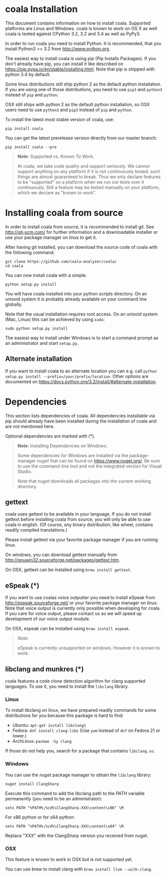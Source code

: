 # coala Installation

This document contains information on how to install coala. Supported platforms
are Linux and Windows. coala is known to work on OS X as well. coala is tested
against CPython 3.2, 3.2 and 3.4 as well as PyPy3.

In order to run coala you need to install Python. It is recommended, that
you install Python3 >= 3.2 from http://www.python.org.

The easiest way to install coala is using pip (Pip Installs Packages). If you
don't already have pip, you can install it like described on
<https://pip.pypa.io/en/stable/installing.html>. Note that pip is shipped with
python 3.4 by default.

Some linux distributions still ship python 2 as the default python installation.
If you are using one of those distributions, you need to use `pip3` and
`python3` instead of `pip` and `python`.

OSX still ships with python 2 as the default python installation, so OSX users
need to use `python3` and `pip3` instead of `pip` and `python`.

To install the latest most stable version of coala, use:

```
pip install coala
```

You can get the latest prerelease version directly from our master branch:

```
pip install coala --pre
```

> **Note**: Supported vs. Known To Work.
>
> At coala, we take code quality and support seriously. We cannot support
> anything on any platform if it is not continuously tested; such things are
> almost guaranteed to break. Thus we only declare features to be "supported"
> on a platform when we run our tests over it continuously. Still a feature may
> be tested manually on your platform, which we declare as "known to work".

# Installing coala from source

In order to install coala from source, it is recommended to install git. See
<http://git-scm.com/> for further information and a downloadable installer or
use your package manager on linux to get it.

After having git installed, you can download the source code of coala with the
following command:

```
git clone https://github.com/coala-analyzer/coala/
cd coala
```

You can now install coala with a simple:

```
python setup.py install
```

You will have coala installed into your python scripts directory. On an unixoid
system it is probably already available on your command line globally.

Note that the usual installation requires root access. On an unixoid system
(Mac, Linux) this can be achieved by using `sudo`:

```sudo python setup.py install```

The easiest way to install under Windows is to start a command prompt as an
administrator and start `setup.py`.

## Alternate installation

If you want to install coala to an alternate location you can e.g. call
`python setup.py install --prefix=/your/prefix/location`. Other options are
documented on <https://docs.python.org/3.2/install/#alternate-installation>.

# Dependencies

This section lists dependencies of coala. All dependencies installable via pip
should already have been installed during the installation of coala and are
not mentioned here.

Optional dependencies are marked with (*).

> **Note**: Installing Dependencies on Windows.
>
> Some dependencies for Windows are installed via the package-manager *nuget*
> that can be found on <https://www.nuget.org/>. Be sure to use the
> command-line tool and not the integrated version for Visual Studio.
>
> Note that *nuget* downloads all packages into the current working directory.

## gettext

coala uses gettext to be available in your language. If you do not install
gettext before installing coala from source, you will only be able to use coala
in english. (Of course, any binary distribution, like wheel, contains readily
compiled translations.)

Please install gettext via your favorite package manager if you are running
linux.

On windows, you can download gettext manually from
<http://gnuwin32.sourceforge.net/packages/gettext.htm>.

On OSX, gettext can be installed using `brew install gettext`.

## eSpeak (*)

If you want to use coalas voice outputter you need to install eSpeak from
<http://espeak.sourceforge.net/> or your favorite package manager on linux. Note
that voice output is currently only possible when developing for coala. If
you care for voice output, please contact us so we will speed up development
of our voice output module.

On OSX, espeak can be installed using `brew install espeak`.

> *Note*:
>
> eSpeak is currently unsupported on windows. However it is known to work.

## libclang and munkres (*)

coala features a code clone detection algorithm for clang supported languages.
To use it, you need to install the `libclang` library.

### Linux

To install libclang on linux, we have prepared readily commands for some
distributions for you because this package is hard to find:

 * Ubuntu: `apt-get install libclang1`
 * Fedora: `dnf install clang-libs` (Use `yum` instead of `dnf` on Fedora 21 or
   lower.)
 * ArchLinux: `pacman -Sy clang`

If those do not help you, search for a package that contains `libclang.so`.

### Windows

You can use the *nuget* package manager to obtain the `libclang` library:

```nuget install ClangSharp```

Execute this command to add the libclang path to the *PATH* variable
permanently (you need to be an administrator):

```setx PATH "%PATH%;%cd%\ClangSharp.XXX\content\x86" \M```

For x86 python or for x64 python:

```setx PATH "%PATH%;%cd%\ClangSharp.XXX\content\x64" \M```

Replace "XXX" with the ClangSharp version you received from nuget.

### OSX

This feature is known to work in OSX but is not supported yet.

You can use brew to install clang with `brew install llvm --with-clang`.
